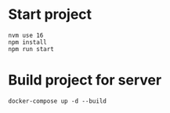 
# Start project

```
nvm use 16
npm install
npm run start
```


# Build project for server

```
docker-compose up -d --build
```

